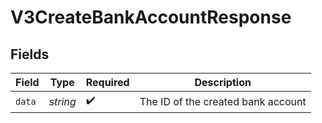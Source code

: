 # V3CreateBankAccountResponse


## Fields

| Field                              | Type                               | Required                           | Description                        |
| ---------------------------------- | ---------------------------------- | ---------------------------------- | ---------------------------------- |
| `data`                             | *string*                           | :heavy_check_mark:                 | The ID of the created bank account |